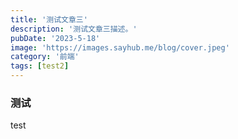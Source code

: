 ```yaml
---
title: '测试文章三'
description: '测试文章三描述。'
pubDate: '2023-5-18'
image: 'https://images.sayhub.me/blog/cover.jpeg'
category: '前端'
tags: [test2]
---
```


### 测试

test